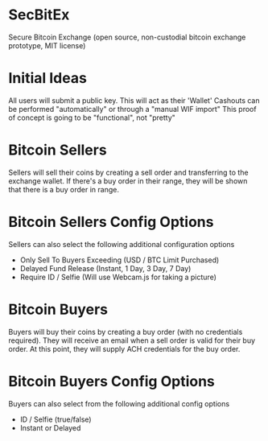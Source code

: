 # SecBitEx
Secure Bitcoin Exchange (open source, non-custodial bitcoin exchange prototype, MIT license)

# Initial Ideas
All users will submit a public key. This will act as their 'Wallet'
Cashouts can be performed "automatically" or through a "manual WIF import"
This proof of concept is going to be "functional", not "pretty"

# Bitcoin Sellers
Sellers will sell their coins by creating a sell order and transferring to the exchange wallet.
If there's a buy order in their range, they will be shown that there is a buy order in range.

# Bitcoin Sellers Config Options
Sellers can also select the following additional configuration options
* Only Sell To Buyers Exceeding (USD / BTC Limit Purchased)
* Delayed Fund Release (Instant, 1 Day, 3 Day, 7 Day)
* Require ID / Selfie (Will use Webcam.js for taking a picture)

# Bitcoin Buyers
Buyers will buy their coins by creating a buy order (with no credentials required). 
They will receive an email when a sell order is valid for their buy order. 
At this point, they will supply ACH credentials for the buy order.

# Bitcoin Buyers Config Options
Buyers can also select from the following additional config options
* ID / Selfie (true/false)
* Instant or Delayed